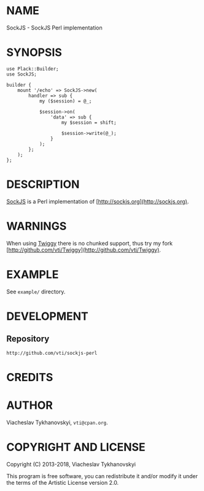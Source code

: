 # NAME

SockJS - SockJS Perl implementation

# SYNOPSIS

    use Plack::Builder;
    use SockJS;

    builder {
        mount '/echo' => SockJS->new(
            handler => sub {
                my ($session) = @_;

                $session->on(
                    'data' => sub {
                        my $session = shift;

                        $session->write(@_);
                    }
                );
            };
        );
    };

# DESCRIPTION

[SockJS](https://metacpan.org/pod/SockJS) is a Perl implementation of [http://sockjs.org](http://sockjs.org).

# WARNINGS

When using [Twiggy](https://metacpan.org/pod/Twiggy) there is no chunked support, thus try my fork
[http://github.com/vti/Twiggy](http://github.com/vti/Twiggy).

# EXAMPLE

See `example/` directory.

# DEVELOPMENT

## Repository

    http://github.com/vti/sockjs-perl

# CREDITS

# AUTHOR

Viacheslav Tykhanovskyi, `vti@cpan.org`.

# COPYRIGHT AND LICENSE

Copyright (C) 2013-2018, Viacheslav Tykhanovskyi

This program is free software, you can redistribute it and/or modify it under
the terms of the Artistic License version 2.0.
